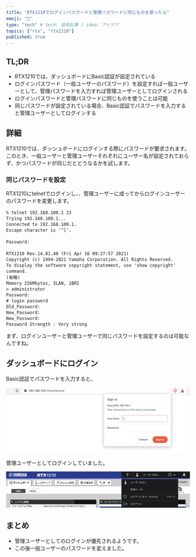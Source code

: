 ```yaml
---
title: "RTX1210でログインパスワードと管理パスワードに同じものを使ったら"
emoji: "🐘"
type: "tech" # tech: 技術記事 / idea: アイデア
topics: ["rtx", "rtx1210"]
published: true
---
```


## TL;DR

- RTX1210では、ダッシュボードにBasic認証が設定されている
- ログインパスワード（一般ユーザーのパスワード）を設定すれば一般ユーザーとして、管理パスワードを入力すれば管理ユーザーとしてログインされる
- ログインパスワードと管理パスワードに同じものを使うことは可能
- 同じパスワードが設定されている場合、Basic認証でパスワードを入力すると管理ユーザーとしてログインする

## 詳細

RTX1210では、ダッシュボードにログインする際にパスワードが要求されます。
このとき、一般ユーザーと管理ユーザーそれぞれにユーザー名が設定されておらず、かつパスワードが同じだとどうなるかを試します。

### 同じパスワードを設定

RTX1210にtelnetでログインし、、管理ユーザーに成ってからログインユーザーのパスワードを変更します。

```telnet
% telnet 192.168.100.1 23
Trying 192.168.100.1...
Connected to 192.168.100.1.
Escape character is '^]'.

Password: 

RTX1210 Rev.14.01.40 (Fri Apr 16 09:27:57 2021)
Copyright (c) 1994-2021 Yamaha Corporation. All Rights Reserved.
To display the software copyright statement, use 'show copyright' command.
(省略)
Memory 256Mbytes, 3LAN, 1BRI
> administrator 
Password: 
# login password 
Old_Password: 
New_Password: 
New_Password: 
Password Strength : Very strong
```

まず、ログインユーザーと管理ユーザーで同じパスワードを設定するのは可能なんですね。

## ダッシュボードにログイン

Basic認証でパスワードを入力すると、

![RTX1210 Basic認証](/images/2022-03-20-09-15-03.png)

管理ユーザーとしてログインしていました。

![RTX1210 ダッシュボード（管理ユーザーとしてログイン）](/images/2022-03-20-09-08-42.png)

## まとめ

- 管理ユーザーとしてのログインが優先されるようです。
- この後一般ユーザーのパスワードを変えました。
